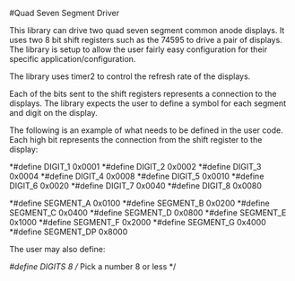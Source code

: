 #Quad Seven Segment Driver

This library can drive two quad seven segment common anode displays. It uses two 8 bit shift registers such as the 74595 to drive a pair of displays. The library is setup to allow the user fairly easy configuration for their specific application/configuration.

The library uses timer2 to control the refresh rate of the displays.

Each of the bits sent to the shift registers represents a connection to the displays. The library expects the user to define a symbol for each segment and digit on the display.

The following is an example of what needs to be defined in the user code. Each high bit represents the connection from the shift register to the display:

*#define DIGIT_1 0x0001
*#define DIGIT_2 0x0002
*#define DIGIT_3 0x0004
*#define DIGIT_4 0x0008
*#define DIGIT_5 0x0010
*#define DIGIT_6 0x0020
*#define DIGIT_7 0x0040
*#define DIGIT_8 0x0080

*#define SEGMENT_A  0x0100
*#define SEGMENT_B  0x0200
*#define SEGMENT_C  0x0400
*#define SEGMENT_D  0x0800
*#define SEGMENT_E  0x1000
*#define SEGMENT_F  0x2000
*#define SEGMENT_G  0x4000
*#define SEGMENT_DP 0x8000

The user may also define:

*#define DIGITS 8  /* Pick a number 8 or less */
